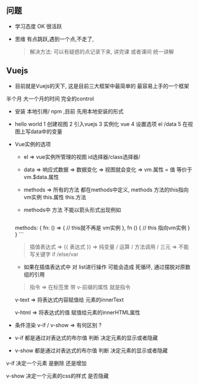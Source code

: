 ## 问题

* 学习态度 OK  很活跃 

* 思维 有点跳跃,遇到一个点,不走了, 

  > 解决方法:  可以有疑惑的点记录下来, 讲完课 或者课间 统一讲解 

## Vuejs

* 目前就是Vuejs的天下, 这是目前三大框架中最简单的 最容易上手的一个框架

半个月 大一个月的时间  完全的control

* 安装   本地引用/ npm  ,目前 先用本地安装的形式

* hello world   1 创建视图 2  引入vuejs  3  实例化 vue 4  设置选项 el /data 5 在视图上写data中的变量

* Vue实例的选项 

  * el => vue实例所管理的视图  id选择器/class选择器/
  * data  =>  响应式数据 => 数据变化  => 视图就会变化  => vm.属性  = 值 等价于 vm.$data.属性
  * methods =>  所有的方法 都在methods中定义, methods 方法的this指向vm实例  this.属性 this.方法
  * methods中 方法 不能以箭头形式出现例如

      ```js
  methods: {
      fn: () => {
          // this就不再是 vm实例
      },
      fn () {
         // this 指向vm实例
      }
  }
      ```

  > 插值表达式 =>  {{  表达式 }}  => 纯变量  / 运算 / 方法调用 / 三元  => 不能写关键字 if /else/var 

  * 如果在插值表达式中 对 list进行操作 可能会造成 死循环, 通过摆脱对原数组的引用

  >指令 => 在标签里 带 v-前缀的属性 就是指令

  v-text  =>  将表达式内容赋值给 元素的innerText

  v-html => 将表达式的值 赋值给元素的innerHTML属性

* 条件渲染 v-if / v-show   => 有何区别 ? 

* v-if   都是通过对表达式的布尔值 判断 决定元素的显示或者隐藏

* v-show 都是通过对表达式的布尔值 判断 决定元素的显示或者隐藏

v-if 决定一个元素 是删除 还是增加 

v-show 决定一个元素的css的样式 是否隐藏

